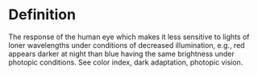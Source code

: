 # Definition

The response of the human eye which makes it less sensitive to lights of
loner wavelengths under conditions of decreased illumination, e.g., red
appears darker at night than blue having the same brightness under
photopic conditions. See color index, dark adaptation, photopic vision.
